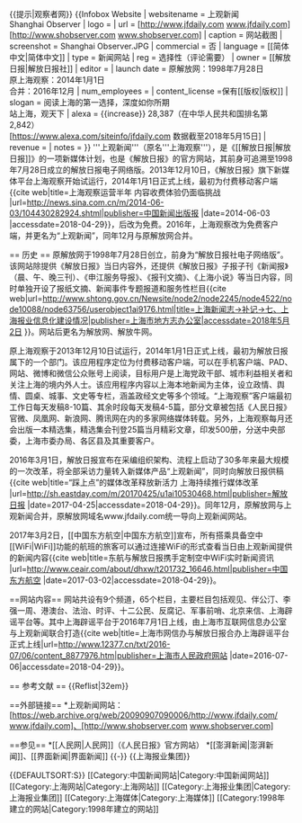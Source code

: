 {{提示|观察者网}}
{{Infobox Website
| websitename   = 上观新闻<br>Shanghai Observer 
| logo          = 
| url           = [http://www.jfdaily.com www.jfdaily.com]<br>[http://www.shobserver.com www.shobserver.com]
| caption       = 网站截图
| screenshot    = Shanghai Observer.JPG
| commercial    = 否
| language       = [[简体中文|简体中文]]
| type          = 新闻网站
| reg           = 选择性（评论需要）
| owner         = [[解放日报|解放日报社]]
| editor         =
| launch date    = 原解放网：1998年7月28日<br>原上海观察：2014年1月1日<br>合并：2016年12月
| num_employees = 
| content_license =保有[[版权|版权]]
| slogan        = 阅读上海的第一选择，深度如你所期<br>站上海，观天下
| alexa         = {{increase}} 28,387（在中华人民共和国排名第2,842）<br>[https://www.alexa.com/siteinfo/jfdaily.com 数据截至2018年5月15日]
| revenue       = 
| notes         = 
}}
'''上观新闻'''（原名'''上海观察'''），是《[[解放日报|解放日报]]》的一项新媒体计划，也是《解放日报》的官方网站，其前身可追溯至1998年7月28日成立的解放日报电子网络版。2013年12月10日，《解放日报》旗下新媒体平台上海观察开始试运行，2014年1月1日正式上线，最初为付费移动客户端<ref name=sina>{{cite web|title=上海观察运营半年 内容收费体验仍面临挑战 |url=http://news.sina.com.cn/m/2014-06-03/104430282924.shtml|publisher=中国新闻出版报  |date=2014-06-03 |accessdate=2018-04-29}}</ref>，后改为免费。2016年，上海观察改为免费客户端，并更名为“上观新闻”，同年12月与原解放网合并。

== 历史 ==
原解放网于1998年7月28日创立，前身为“解放日报社电子网络版”。该网站除提供《解放日报》当日内容外，还提供《解放日报》子报子刊《新闻报》（晨、午、晚三刊）、《申江服务导报》、《报刊文摘》、《上海小说》等当日内容，同时单独开设了报纸文摘、新闻事件专题报道和服务性栏目<ref>{{cite web|url=http://www.shtong.gov.cn/Newsite/node2/node2245/node4522/node10088/node63756/userobject1ai9176.html|title=上海新闻志→补记→七、上海报业信息化建设情况|publisher=上海市地方志办公室|accessdate=2018年5月2日 }}</ref>。网站后更名为解放网、解放牛网。

原上海观察于2013年12月10日试运行，2014年1月1日正式上线，最初为解放日报属下的一个部门。该应用程序定位为付费移动客户端，可以在手机客户端、PAD、网站、微博和微信公众账号上阅读，目标用户是上海党政干部、城市利益相关者和关注上海的境内外人士。该应用程序内容以上海本地新闻为主体，设立政情、舆情、圆桌、城事、文史等专栏，涵盖政经文史等多个领域。“上海观察”客户端最初工作日每天发稿8-10篇、其余时段每天发稿4-5篇，部分文章被包括《人民日报》官微、凤凰网、新浪网、腾讯网在内的多家网络媒体转载。另外，上海观察每月还会出版一本精选集，精选集会刊登25篇当月精彩文章，印发500册，分送中央部委，上海市委办局、各区县及其重要客户<ref name=sina/>。

2016年3月1日，解放日报宣布在采编组织架构、流程上启动了30多年来最大规模的一次改革，将全部采访力量转入新媒体产品“上观新闻”，同时向解放日报供稿<ref>{{cite web|title=“踩上点”的媒体改革释放新活力 上海持续推行媒体改革 |url=http://sh.eastday.com/m/20170425/u1ai10530468.html|publisher=解放日报   |date=2017-04-25|accessdate=2018-04-29}}</ref>。同年12月，原解放网与上观新闻合并，原解放网域名www.jfdaily.com统一导向上观新闻网站。

2017年3月2日，[[中国东方航空|中国东方航空]]宣布，所有搭乘具备空中[[WiFi|WiFi]]功能的航班的旅客可以通过连接WiFi的形式查看当日由上观新闻提供的新闻内容<ref>{{cite web|title=东航与解放日报携手定制空中WiFi实时新闻资讯 |url=http://www.ceair.com/about/dhxw/t201732_16646.html|publisher=中国东方航空  |date=2017-03-02|accessdate=2018-04-29}}</ref>。

==网站内容==
网站共设有9个频道，65个栏目，主要栏目包括观见、伴公汀、李强一周、港澳台、法治、时评、十二公民、反腐记、军事前哨、北京来信、上海辟谣平台等。其中上海辟谣平台于2016年7月1日上线，由上海市互联网信息办公室与上观新闻联合打造<ref>{{cite web|title=上海市网信办与解放日报合办上海辟谣平台正式上线|url=http://www.12377.cn/txt/2016-07/06/content_8877976.htm|publisher=上海市人民政府网站  |date=2016-07-06|accessdate=2018-04-29}}</ref>。

== 参考文献 ==
{{Reflist|32em}}

==外部链接==
*上观新闻网站：[https://web.archive.org/web/20090907090006/http://www.jfdaily.com/ www.jfdaily.com]、[http://www.shobserver.com www.shobserver.com]

==参见==
*[[人民网|人民网]]（《人民日报》官方网站）
*[[澎湃新闻|澎湃新闻]]、[[界面新闻|界面新闻]]
{{-}}
{{上海报业集团}}

{{DEFAULTSORT:S}}
[[Category:中国新闻网站|Category:中国新闻网站]]
[[Category:上海网站|Category:上海网站]]
[[Category:上海报业集团|Category:上海报业集团]]
[[Category:上海媒体|Category:上海媒体]]
[[Category:1998年建立的网站|Category:1998年建立的网站]]